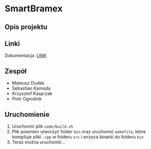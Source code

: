 # SmartBramex
## Opis projektu
## Linki
Dokumentacja: [LINK](https://cloudcooking.sharepoint.com/:w:/t/Studia/TIN/Eb4ZTIl2awJAgY-VnGqGm64B1f6HMb0b6MQn_OA9PyJiaw)
## Zespół
<ul>
<li>Mateusz Dudek</li>
<li>Sebastian Kamoda</li>
<li>Krzysztof Kasprzak</li>
<li>Piotr Ogrodnik</li>
</ul>

## Uruchomienie
1. Uruchomić plik `code/build.sh`
2. Plik powinien utworzyć folder `bin` oraz uruchomić `makefile`, które kompiluje pliki `.cpp` w folderu `src` i wrzuca binarki do folderu `bin`
3. Teraz można uruchomić...